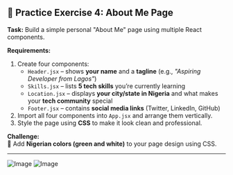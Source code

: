 ## 🎯 Practice Exercise 4: About Me Page

**Task:** Build a simple personal "About Me" page using multiple React components.

**Requirements:**
1. Create four components:  
   * `Header.jsx` – shows **your name** and a **tagline** (e.g., *"Aspiring Developer from Lagos"*)  
   * `Skills.jsx` – lists **5 tech skills** you’re currently learning  
   * `Location.jsx` – displays **your city/state in Nigeria** and what makes your **tech community** special  
   * `Footer.jsx` – contains **social media links** (Twitter, LinkedIn, GitHub)  
2. Import all four components into `App.jsx` and arrange them vertically.  
3. Style the page using **CSS** to make it look clean and professional.  

**Challenge:**  
🎨 Add **Nigerian colors (green and white)** to your page design using CSS.

---

![Image](https://github.com/user-attachments/assets/fbbe1ae2-a14e-44cc-b091-c96d47389004)
![Image](https://github.com/user-attachments/assets/76154904-2688-4321-bffb-177ea990add9)
